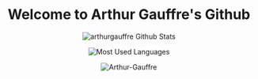 <h1 align="center">
  Welcome to Arthur Gauffre's Github
</h1>

<div align="center">
  
 ![arthurgauffre Github Stats](https://github-readme-stats.vercel.app/api?username=arthurgauffre&theme=shades-of-purple&show_icons=true&count_private=true)

 ![Most Used Languages](https://github-readme-stats.vercel.app/api/top-langs/?username=arthurgauffre&theme=shades-of-purple&layout=compact)

 <img src="https://github-readme-stats.vercel.app/api/wakatime?username=Kaisel&layout=compact&theme=radical" alt="Arthur-Gauffre" />

</div>
